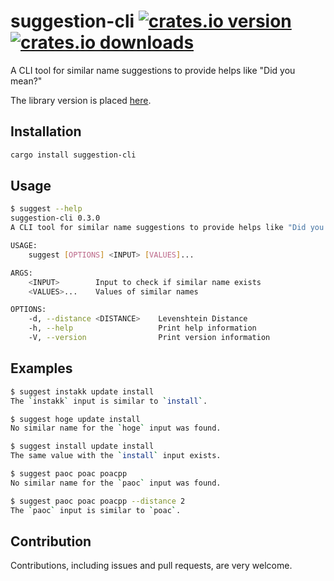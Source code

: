 # suggestion-cli [![crates.io version](https://img.shields.io/crates/v/suggestion-cli.svg)](https://crates.io/crates/suggestion-cli) [![crates.io downloads](https://img.shields.io/crates/d/suggestion-cli.svg)](https://crates.io/crates/suggestion-cli)

A CLI tool for similar name suggestions to provide helps like "Did you mean?"

The library version is placed [here](./suggestion).

## Installation

```bash
cargo install suggestion-cli
```

## Usage

```bash
$ suggest --help
suggestion-cli 0.3.0
A CLI tool for similar name suggestions to provide helps like "Did you mean?"

USAGE:
    suggest [OPTIONS] <INPUT> [VALUES]...

ARGS:
    <INPUT>        Input to check if similar name exists
    <VALUES>...    Values of similar names

OPTIONS:
    -d, --distance <DISTANCE>    Levenshtein Distance
    -h, --help                   Print help information
    -V, --version                Print version information
```

## Examples

```bash
$ suggest instakk update install
The `instakk` input is similar to `install`.

$ suggest hoge update install
No similar name for the `hoge` input was found.

$ suggest install update install
The same value with the `install` input exists.

$ suggest paoc poac poacpp
No similar name for the `paoc` input was found.

$ suggest paoc poac poacpp --distance 2
The `paoc` input is similar to `poac`.
```

## Contribution

Contributions, including issues and pull requests, are very welcome.
